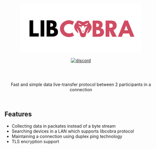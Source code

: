 <p align="center">
<img src="assets/CobraLogo.png" height="80%" width="80%" alt="libcobra" />
</p>

<p align="center">
<a href="https://discord.gg/VHVPWDmnKB"><img src="https://img.shields.io/discord/454623440729538571?color=%23d04c63&label=Discord&style=for-the-badge" alt="discord"></a>
</p>

<br>
<br>

<p align="center">
Fast and simple data live-transfer protocol between 2 participants in a connection
</p>

<br>

## Features

* Collecting data in packates instead of a byte stream
* Searching devices in a LAN which supports libcobra protocol
* Maintaining a connection using duplex ping technology
* TLS encryption support

